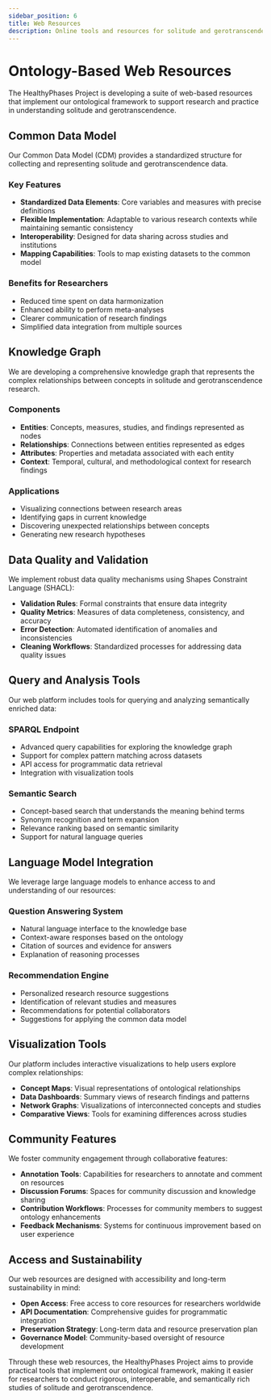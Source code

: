```yaml
---
sidebar_position: 6
title: Web Resources
description: Online tools and resources for solitude and gerotranscendence research
---
```


# Ontology-Based Web Resources

The HealthyPhases Project is developing a suite of web-based resources that implement our ontological framework to support research and practice in understanding solitude and gerotranscendence.

## Common Data Model

Our Common Data Model (CDM) provides a standardized structure for collecting and representing solitude and gerotranscendence data.

### Key Features
- **Standardized Data Elements**: Core variables and measures with precise definitions
- **Flexible Implementation**: Adaptable to various research contexts while maintaining semantic consistency
- **Interoperability**: Designed for data sharing across studies and institutions
- **Mapping Capabilities**: Tools to map existing datasets to the common model

### Benefits for Researchers
- Reduced time spent on data harmonization
- Enhanced ability to perform meta-analyses
- Clearer communication of research findings
- Simplified data integration from multiple sources

## Knowledge Graph

We are developing a comprehensive knowledge graph that represents the complex relationships between concepts in solitude and gerotranscendence research.

### Components
- **Entities**: Concepts, measures, studies, and findings represented as nodes
- **Relationships**: Connections between entities represented as edges
- **Attributes**: Properties and metadata associated with each entity
- **Context**: Temporal, cultural, and methodological context for research findings

### Applications
- Visualizing connections between research areas
- Identifying gaps in current knowledge
- Discovering unexpected relationships between concepts
- Generating new research hypotheses

## Data Quality and Validation

We implement robust data quality mechanisms using Shapes Constraint Language (SHACL):

- **Validation Rules**: Formal constraints that ensure data integrity
- **Quality Metrics**: Measures of data completeness, consistency, and accuracy
- **Error Detection**: Automated identification of anomalies and inconsistencies
- **Cleaning Workflows**: Standardized processes for addressing data quality issues

## Query and Analysis Tools

Our web platform includes tools for querying and analyzing semantically enriched data:

### SPARQL Endpoint
- Advanced query capabilities for exploring the knowledge graph
- Support for complex pattern matching across datasets
- API access for programmatic data retrieval
- Integration with visualization tools

### Semantic Search
- Concept-based search that understands the meaning behind terms
- Synonym recognition and term expansion
- Relevance ranking based on semantic similarity
- Support for natural language queries

## Language Model Integration

We leverage large language models to enhance access to and understanding of our resources:

### Question Answering System
- Natural language interface to the knowledge base
- Context-aware responses based on the ontology
- Citation of sources and evidence for answers
- Explanation of reasoning processes

### Recommendation Engine
- Personalized research resource suggestions
- Identification of relevant studies and measures
- Recommendations for potential collaborators
- Suggestions for applying the common data model

## Visualization Tools

Our platform includes interactive visualizations to help users explore complex relationships:

- **Concept Maps**: Visual representations of ontological relationships
- **Data Dashboards**: Summary views of research findings and patterns
- **Network Graphs**: Visualizations of interconnected concepts and studies
- **Comparative Views**: Tools for examining differences across studies

## Community Features

We foster community engagement through collaborative features:

- **Annotation Tools**: Capabilities for researchers to annotate and comment on resources
- **Discussion Forums**: Spaces for community discussion and knowledge sharing
- **Contribution Workflows**: Processes for community members to suggest ontology enhancements
- **Feedback Mechanisms**: Systems for continuous improvement based on user experience

## Access and Sustainability

Our web resources are designed with accessibility and long-term sustainability in mind:

- **Open Access**: Free access to core resources for researchers worldwide
- **API Documentation**: Comprehensive guides for programmatic integration
- **Preservation Strategy**: Long-term data and resource preservation plan
- **Governance Model**: Community-based oversight of resource development

Through these web resources, the HealthyPhases Project aims to provide practical tools that implement our ontological framework, making it easier for researchers to conduct rigorous, interoperable, and semantically rich studies of solitude and gerotranscendence. 